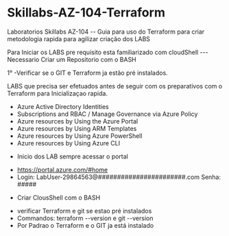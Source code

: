 # Skillabs-AZ-104-Terraform
Laboratorios Skillabs AZ-104 -- Guia para uso do Terraform para criar metodologia rapida para agilizar criação dos LABS

Para Iniciar os LABS pre requisito esta familiarizado com cloudShell --- Necessario Criar um Repositorio com o BASH

1° -Verificar se o GIT e Terraform ja estão pré instalados.

LABS que precisa ser efetuados antes de seguir com os preparativos com o Terraform para Inicializaçao rapida.

- Azure Active Directory Identities 
- Subscriptions and RBAC / Manage Governance via Azure Policy 
- Azure resources by Using the Azure Portal 
- Azure resources by Using ARM Templates
- Azure resources by Using Azure PowerShell 
- Azure resources by Using Azure CLI


* Inicio dos LAB sempre acessar o portal
- https://portal.azure.com/#home
- Login: LabUser-29864563@#######################.com Senha: #####

* Criar ClousShell com o BASH 
- verificar Terraform e git se estao pré instalados
- Commandos: terraform --version e git --version
- Por Padrao o Terraform e o GIT ja está instalado

